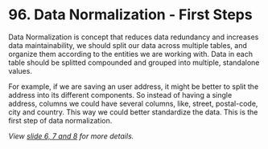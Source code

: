 # 96. Data Normalization - First Steps

Data Normalization is concept that reduces data redundancy and increases data maintainability, we should split our data across multiple tables, and organize them according to the entities we are working with. Data in each table should be splitted compounded and grouped into multiple, standalone values.

For example, if we are saving an user address, it might be better to split the address into its different components. So instead of having a single address, columns we could have several columns, like, street, postal-code, city and country. This way we could better standardize the data. This is the first step of data normalization.

_View [slide 6, 7 and 8](./slides/slides.pdf) for more details._
